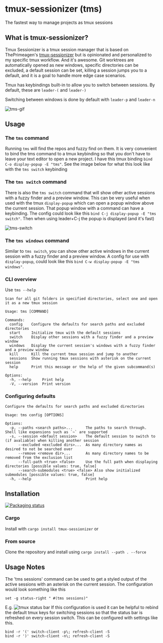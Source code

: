 # tmux-sessionizer (tms)

The fastest way to manage projects as tmux sessions

## What is tmux-sessionizer?

Tmux Sessionizer is a tmux session manager that is based on ThePrimeagen's
[tmux-sessionizer](https://github.com/ThePrimeagen/.dotfiles/blob/master/bin/.local/scripts/tmux-sessionizer)
but is opinionated and personalized to my specific tmux workflow. And it's awesome. Git worktrees
are automatically opened as new windows, specific directories can be excluded, a default session can
be set, killing a session jumps you to a default, and it is a goal to handle more edge case
scenarios.

Tmux has keybindings built-in to allow you to switch between sessions. By default, these are
`leader-(` and `leader-)`

Switching between windows is done by default with `leader-p` and `leader-n`

![tms-gif](images/tms-v0_1_1.gif)

## Usage

### The `tms` command

Running `tms` will find the repos and fuzzy find on them. It is very convenient to bind the tms
command to a tmux keybinding so that you don't have to leave your text editor to open a new project.
I have this tmux binding `bind C-o display-popup -E "tms"`. See the image below for what this look
like with the `tms switch` keybinding

### The `tms switch` command

There is also the `tms switch` command that will show other active sessions with a fuzzy finder and
a preview window. This can be very useful when used with the tmux `display-popup` which can open a
popup window above the current session. That popup window with a command can have a keybinding. The
config could look like this `bind C-j display-popup -E "tms switch"`. Then when using leader+C-j the
popup is displayed (and it's fast)

![tms-switch](images/tms_switch-v2_1.png)

### The `tms windows` command

Similar to `tms switch`, you can show other active windows in the current session with a fuzzy
finder and a preview window. A config for use with `display-popup`, could look like this 
`bind C-w display-popup -E "tms windows"`.

### CLI overview

Use `tms --help`

```
Scan for all git folders in specified directories, select one and open it as a new tmux session

Usage: tms [COMMAND]

Commands:
  config    Configure the defaults for search paths and excluded directories
  start     Initialize tmux with the default sessions
  switch    Display other sessions with a fuzzy finder and a preview window
  windows   Display the current session's windows with a fuzzy finder and a preview window
  kill      Kill the current tmux session and jump to another
  sessions  Show running tmux sessions with asterisk on the current session
  help      Print this message or the help of the given subcommand(s)

Options:
  -h, --help     Print help
  -V, --version  Print version
```

### Configuring defaults

```
Configure the defaults for search paths and excluded directories

Usage: tms config [OPTIONS]

Options:
  -p, --paths <search paths>...      The paths to search through. Shell like expansions such as `~` are supported
  -s, --session <default session>    The default session to switch to (if avaliable) when killing another session
      --excluded <excluded dirs>...  As many directory names as desired to not be searched over
      --remove <remove dir>...       As many directory names to be removed from the exclusion list
      --full-path <true> <false>     Use the full path when displaying directories [possible values: true, false]
      --search-submodules <true> <false> Also show initialized submodules [possible values: true, false]
  -h, --help                         Print help

```

## Installation

[![Packaging status](https://repology.org/badge/vertical-allrepos/tmux-sessionizer.svg)](https://repology.org/project/tmux-sessionizer/versions)

### Cargo

Install with `cargo install tmux-sessionizer` or

### From source

Clone the repository and install using `cargo install --path . --force`

## Usage Notes

The 'tms sessions' command can be used to get a styled output of the active sessions with an
asterisk on the current session. The configuration would look something like this

```
set -g status-right " #(tms sessions)"
```

E.g. ![tmux status bar](images/tmux-status-bar.png) If this configuration is used it can be helpful
to rebind the default tmux keys for switching sessions so that the status bar is refreshed on every
session switch. This can be configured with settings like this.

```
bind -r '(' switch-client -p\; refresh-client -S
bind -r ')' switch-client -n\; refresh-client -S
```
